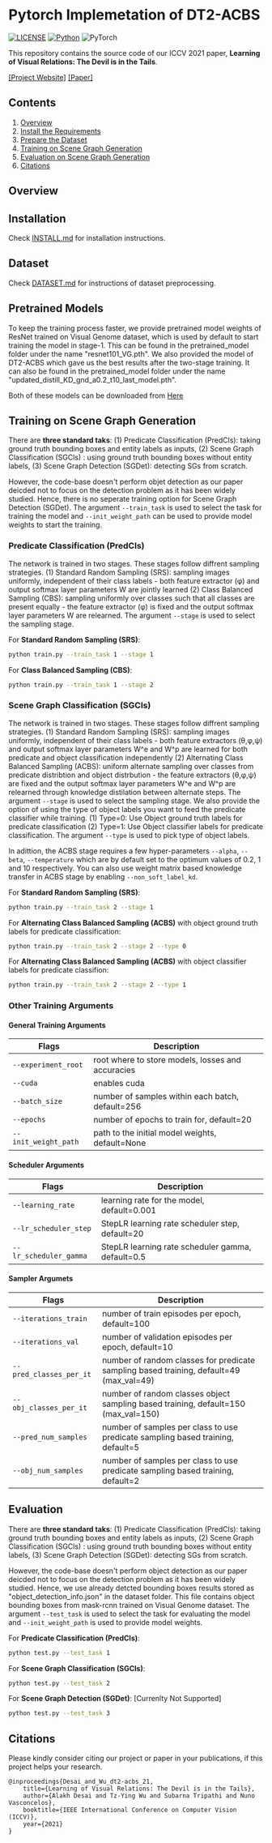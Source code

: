 # Pytorch Implemetation of DT2-ACBS

[![LICENSE](https://img.shields.io/badge/license-MIT-green)](https://github.com/a-lakh/DT2-ACBS/blob/main/LICENSE)
[![Python](https://img.shields.io/badge/python-3.7-blue.svg)](https://www.python.org/)
![PyTorch](https://img.shields.io/badge/pytorch-1.2.0-%237732a8)

This repository contains the source code of our ICCV 2021 paper, **Learning of Visual Relations: The Devil is in the Tails**.  

[[Project Website]](http://www.svcl.ucsd.edu/projects/DT2-ACBS/)
[[Paper]](https://arxiv.org/pdf/2108.09668.pdf)

## Contents

1. [Overview](#Overview)
2. [Install the Requirements](INSTALL.md)
3. [Prepare the Dataset](DATASET.md)
4. [Training on Scene Graph Generation](#perform-training-on-scene-graph-generation)
5. [Evaluation on Scene Graph Generation](#Evaluation)
6. [Citations](#Citations)

## Overview


## Installation

Check [INSTALL.md](INSTALL.md) for installation instructions.

## Dataset

Check [DATASET.md](DATASET.md) for instructions of dataset preprocessing.

## Pretrained Models
To keep the training process faster, we provide pretrained model weights of ResNet trained on Visual Genome dataset, which is used by default to start training the model in stage-1. This can be found in the pretrained_model folder under the name "resnet101_VG.pth". We also provided the model of DT2-ACBS which gave us the best results after the two-stage training. It can also be found in the pretrained_model folder under the name "updated_distill_KD_gnd_a0.2_t10_last_model.pth".

Both of these models can be downloaded from [Here](https://drive.google.com/drive/folders/1r5LShP-oomJx3z_xb1Y-xXMb-ZflRxyD?usp=sharing)


## Training on Scene Graph Generation

There are **three standard taks**: (1) Predicate Classification (PredCls): taking ground truth bounding boxes and entity labels as inputs, (2) Scene Graph Classification (SGCls) : using ground truth bounding boxes without entity labels, (3) Scene Graph Detection (SGDet): detecting SGs from scratch. 

However, the code-base doesn't perform objet detection as our paper deicded not to focus on the detection problem as it has been widely studied. Hence, there is no seperate training option for Scene Graph Detection (SGDet). The argument ```--train_task``` is used to select the task for training the model and ```--init_weight_path``` can be used to provide model weights to start the training.


### Predicate Classification (PredCls)
The network is trained in two stages. These stages follow diffrent sampling strategies. (1) Standard Random Sampling (SRS): sampling images uniformly, independent of their class labels - both feature extractor (φ) and output softmax layer parameters W are jointly learned (2) Class Balanced Sampling (CBS): sampling uniformly over classes such that all classes are present equally - the feature extractor (φ) is fixed and the output softmax layer parameters W are relearned. The argument ```--stage``` is used to select the sampling stage.

For **Standard Random Sampling (SRS)**:
``` bash
python train.py --train_task 1 --stage 1
```
For **Class Balanced Sampling (CBS)**:
``` bash
python train.py --train_task 1 --stage 2
```

### Scene Graph Classification (SGCls)
The network is trained in two stages. These stages follow diffrent sampling strategies. (1) Standard Random Sampling (SRS): sampling images uniformly, independent of their class labels - both feature extractors (θ,φ,ψ) and output softmax layer parameters W^e and W^p are learned for both predicate and object classification independently (2) Alternating Class Balanced Sampling (ACBS): uniform alternate sampling over classes from predicate distribtion and object distrbution - the feature extractors (θ,φ,ψ) are fixed and the output softmax layer parameters W^e and W^p are relearned through knowledge distilation between alternate steps. The argument ```--stage``` is used to select the sampling stage. We also provide the option of using the type of object labels you want to feed the predicate classifier while training. (1) Type=0: Use Object ground truth labels for predicate classification (2) Type=1: Use Object classifier labels for predicate classification. The argument ```--type``` is used to pick type of object labels.

In adittion, the ACBS stage requires a few hyper-parameters ```--alpha```, ```--beta```, ```--temperature``` which are by default set to the optimum values of 0.2, 1 and 10 respectively. You can also use weight matrix based knowledge transfer in ACBS stage by enabling ```--non_soft_label_kd```.


For **Standard Random Sampling (SRS)**:
``` bash
python train.py --train_task 2 --stage 1
```
For **Alternating Class Balanced Sampling (ACBS)** with object ground truth labels for predicate classification:
``` bash
python train.py --train_task 2 --stage 2 --type 0
```
For **Alternating Class Balanced Sampling (ACBS)** with object classifier labels for predicate classifion:
``` bash
python train.py --train_task 2 --stage 2 --type 1
```


### Other Training Arguments

#### General Training Arguments
Flags |  Description
-- | -- 
`--experiment_root`       |       root where to store models, losses and accuracies|
`--cuda`                  |       enables cuda    
`--batch_size`            |       number of samples within each batch, default=256
`--epochs`                |       number of epochs to train for, default=20
`--init_weight_path`      |       path to the initial model weights, default=None



#### Scheduler Arguments
Flags |  Description
-- | -- 
`--learning_rate`         |       learning rate for the model, default=0.001
`--lr_scheduler_step`     |       StepLR learning rate scheduler step, default=20
`--lr_scheduler_gamma`    |       StepLR learning rate scheduler gamma, default=0.5

#### Sampler Argumets
Flags |  Description
-- | -- 
`--iterations_train`      |       number of train episodes per epoch, default=100
`--iterations_val`        |       number of validation episodes per epoch, default=10
`--pred_classes_per_it`   |       number of random classes for predicate sampling based training, default=49 (max_val=49)
`--obj_classes_per_it`    |       number of random classes object sampling based training, default=150  (max_val=150)
`--pred_num_samples`      |       number of samples per class to use predicate sampling based training, default=5
`--obj_num_samples`       |       number of samples per class to use predicate sampling based training, default=2


## Evaluation
There are **three standard taks**: (1) Predicate Classification (PredCls): taking ground truth bounding boxes and entity labels as inputs, (2) Scene Graph Classification (SGCls) : using ground truth bounding boxes without entity labels, (3) Scene Graph Detection (SGDet): detecting SGs from scratch. 

However, the code-base doesn't perform object detection as our paper deicded not to focus on the detection problem as it has been widely studied. Hence, we use already detcted bounding boxes results stored as "object_detection_info.json" in the dataset folder. This file contains object bounding boxes from mask-rcnn trained on Visual Genome dataset. The argument ```--test_task``` is used to select the task for evaluating the model and ```--init_weight_path``` is used to provide model weights.


For **Predicate Classification (PredCls)**:
``` bash
python test.py --test_task 1
```
For **Scene Graph Classification (SGCls)**:
``` bash
python test.py --test_task 2
```
For **Scene Graph Detection (SGDet)**: [Currenlty Not Supported]
``` bash
python test.py --test_task 3
```

## Citations

Please kindly consider citing our project or paper in your publications, if this project helps your research.

```
@inproceedings{Desai_and_Wu_dt2-acbs_21,
	title={Learning of Visual Relations: The Devil is in the Tails},
	author={Alakh Desai and Tz-Ying Wu and Subarna Tripathi and Nuno Vasconcelos},
	booktitle={IEEE International Conference on Computer Vision (ICCV)},
	year={2021}
}
```
